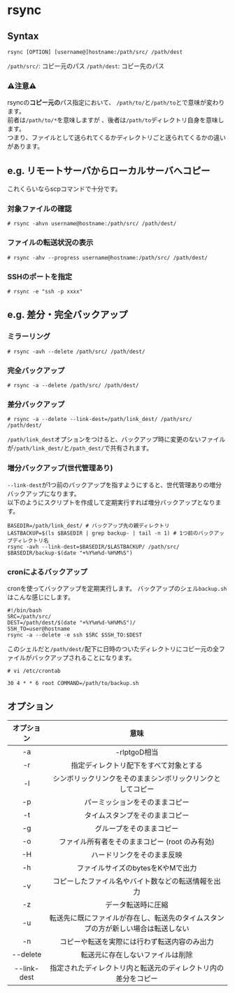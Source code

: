 # rsync
## Syntax  
```
rsync [OPTION] [username@]hostname:/path/src/ /path/dest
```
```/path/src/```: コピー元のパス ```/path/dest```: コピー先のパス  
### :warning:注意:warning:
rsyncの**コピー元の**パス指定において、  ```/path/to/```と```/path/to```とで意味が変わります。  
前者は```/path/to/*```を意味しますが 、後者は```/path/to```ディレクトリ自身を意味します。  
つまり、ファイルとして送られてくるかディレクトリごと送られてくるかの違いがあります。
## e.g. リモートサーバからローカルサーバへコピー
これくらいならscpコマンドで十分です。
### 対象ファイルの確認
```
# rsync -ahvn username@hostname:/path/src/ /path/dest/
```
### ファイルの転送状況の表示
```
# rsync -ahv --progress username@hostname:/path/src/ /path/dest/
```
### SSHのポートを指定
```
# rsync -e "ssh -p xxxx"
```
## e.g. 差分・完全バックアップ
### ミラーリング
```
# rsync -avh --delete /path/src/ /path/dest/
```
### 完全バックアップ
```
# rsync -a --delete /path/src/ /path/dest/
```
### 差分バックアップ
```
# rsync -a --delete --link-dest=/path/link_dest/ /path/src/ /path/dest/
```
```/path/link_dest```オプションをつけると、バックアップ時に変更のないファイルが```/path/link_dest/```と```/path_dest/```で共有されます。
### 増分バックアップ(世代管理あり)
```--link-dest```が1つ前のバックアップを指すようにすると、世代管理ありの増分バックアップになります。  
以下のようにスクリプトを作成して定期実行すれば増分バックアップとなります。
```
BASEDIR=/path/link_dest/ # バックアップ先の親ディレクトリ
LASTBACKUP=$(ls $BASEDIR | grep backup- | tail -n 1) # 1つ前のバックアップディレクトリ名
rsync -avh --link-dest=$BASEDIR/$LASTBACKUP/ /path/src/ $BASEDIR/backup-$(date "+%Y%m%d-%H%M%S")
```
### cronによるバックアップ
cronを使ってバックアップを定期実行します。
バックアップのシェル```backup.sh```はこんな感じにします。
```
#!/bin/bash
SRC=/path/src/
DEST=/path/dest/$(date "+%Y%m%d-%H%M%S")/
SSH_TO=user@hostname
rsync -a --delete -e ssh $SRC $SSH_TO:$DEST
```
このシェルだと```/path/dest/```配下に日時のついたディレクトリにコピー元の全ファイルがバックアップされることになります。
```
# vi /etc/crontab
```
```
30 4 * * 6 root COMMAND=/path/to/backup.sh
```
## オプション
|オプション|意味|
|:---:|:---:|
|-a|-rlptgoD相当|
|-r|指定ディレクトリ配下をすべて対象とする|
|-l|シンボリックリンクをそのままシンボリックリンクとしてコピー|
|-p|パーミッションをそのままコピー|
|-t|タイムスタンプをそのままコピー|
|-g|グループをそのままコピー|
|-o|ファイル所有者をそのままコピー (root のみ有効)|
|-H|ハードリンクをそのまま反映|
|-h|ファイルサイズのbytesをKやMで出力|
|-v|コピーしたファイル名やバイト数などの転送情報を出力|
|-z|データ転送時に圧縮|
|-u|転送先に既にファイルが存在し、転送先のタイムスタンプの方が新しい場合は転送しない|
|-n|コピーや転送を実際には行わず転送内容のみ出力|
|--delete|転送元に存在しないファイルは削除|
|--link-dest|指定されたディレクトリ内と転送元のディレクトリ内の差分をコピー|
